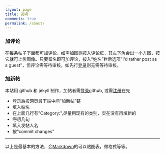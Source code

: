 ```yaml
---
layout: page
title: 说明
comments: true
permalink: /about/
---
```


### 加评论
在每条帖子下面都可加评论，如需加图则按入评论框，其左下角会出一小方图，按它就可上传图像。只要留名即可加评论，按入“姓名”栏后选项“I'd rather post as a guest"，但评论需等待审核，如先行[登录](https://disqus.com/profile/login/)则无需等待审核。

### 加新帖  
本站用 github 和 jekyll 制作，加帖者需[登录](https://github.com/login)github, 或需[注册](https://github.com/join)在先  
    
  - 登录后按网页最下端中间“加新帖”链  
  - 填入帖名  
  - 在上面几行有"Category:",尽量用现有的类别，实在没有再填新的  
  - 嘮叨几句  
  - 填入发帖人名  
  - 按“commit changes"  

-------
以上是最基本的方法，会[Markdown](http://sspai.com/25137)的可以贴图表，做格式等等。
